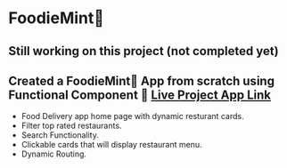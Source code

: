 # FoodieMint🍕

## Still working on this project (not completed yet)
## Created a FoodieMint🍕 App from scratch using Functional Component 🚀 [Live Project App Link](https://foodiemint.netlify.app/)
- Food Delivery app home page with dynamic resturant cards.
- Filter top rated restaurants. 
- Search Functionality.
- Clickable cards that will display restaurant menu.
- Dynamic Routing.